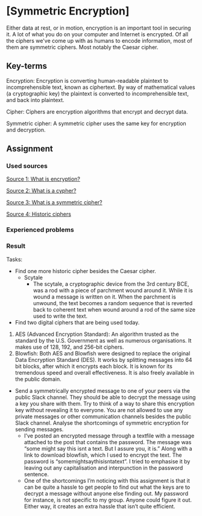 # [Symmetric Encryption]
Either data at rest, or in motion, encryption is an important tool in securing it. A lot of what you do on your computer and Internet is encrypted. 
Of all the ciphers we've come up with as humans to encode information, most of them are symmetric ciphers. Most notably the Caesar cipher.

## Key-terms
Encryption: Encryption is converting human-readable plaintext to incomprehensible text, known as ciphertext. By way of mathematical values (a cryptographic key) the plaintext is converted to incomprehensible text, and back into plaintext. 

Cipher: Ciphers are encryption algorithms that encrypt and decrypt data.

Symmetric cipher: A symmetric cipher uses the same key for encryption and decryption.



## Assignment
### Used sources
[Source 1: What is encryption?](https://www.cloudflare.com/learning/ssl/what-is-encryption/)

[Source 2: What is a cypher?](https://www.hypr.com/security-encyclopedia/cipher)

[Source 3: What is a symmetric cipher?](https://www.hypr.com/security-encyclopedia/symmetric-cipher)

[Source 4: Historic ciphers](https://lockhouse.co.uk/5-classical-ciphers-history/)

### Experienced problems


### Result
Tasks:

-	Find one more historic cipher besides the Caesar cipher.
    -	Scytale
        -	The scytale, a cryptographic device from the 3rd century BCE, was a rod with a piece of parchment wound around it. While it is wound a message is written on it. When the parchment is unwound, the text becomes a random sequence that is reverted back to coherent text when wound around a rod of the same size used to write the text.
-	Find two digital ciphers that are being used today.
1.	AES (Advanced Encryption Standard): An algorithm trusted as the standard by the U.S. Government as well as numerous organisations. It makes use of 128, 192, and 256-bit ciphers.
2.	Blowfish: Both AES and Blowfish were designed to replace the original Data Encryption Standard (DES). It works by splitting messages into 64 bit blocks, after which it encrypts each block. It is known for its tremendous speed and overall effectiveness. It is also freely available in the public domain.  
-	Send a symmetrically encrypted message to one of your peers via the public Slack channel. They should be able to decrypt the message using a key you share with them. Try to think of a way to share this encryption key without revealing it to everyone. You are not allowed to use any private messages or other communication channels besides the public Slack channel. Analyse the shortcomings of symmetric encryption for sending messages.
    -	I’ve posted an encrypted message through a textfile with a message attached to the post that contains the password. The message was “some might say this isnt a text. But I assure you, it is.” Along with a link to download blowfish, which I used to encrypt the text. The password is “somemightsaythisisntatext”. I tried to emphasise it by leaving out any capitalisation and interpunction in the password sentence.
    -	One of the shortcomings I’m noticing with this assignment is that it can be quite a hassle to get people to find out what the keys are to decrypt a message without anyone else finding out. My password for instance, is not specific to my group. Anyone could figure it out. Either way, it creates an extra hassle that isn’t quite efficient.



